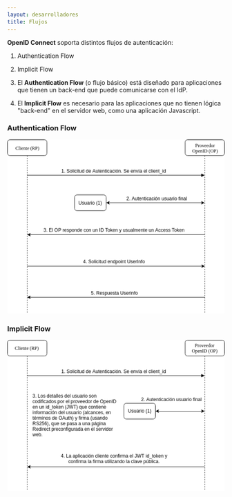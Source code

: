 ```yaml
---
layout: desarrolladores
title: Flujos
---
```


**OpenID Connect** soporta distintos flujos de autenticación:

1. Authentication Flow
2. Implicit Flow

1. El **Authentication Flow** (o flujo básico) está diseñado para aplicaciones que tienen un back-end que puede comunicarse con el IdP.

2. El **Implicit Flow** es necesario para las aplicaciones que no tienen lógica "back-end" en el servidor web, como una aplicación Javascript.

### Authentication Flow
![Authentication Flow](../../img/openid_connect_authorization_flow.png)

### Implicit Flow
![Implicit Flow](../../img/openid_connect_implicit_flow.png)
